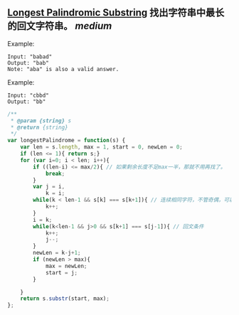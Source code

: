 ## [Longest Palindromic Substring](longestPalindromicSubstring.md) 找出字符串中最长的回文字符串。  _medium_

Example:

```
Input: "babad"
Output: "bab"
Note: "aba" is also a valid answer.
```

Example:
```
Input: "cbbd"
Output: "bb"
```

```js
/**
 * @param {string} s
 * @return {string}
 */
var longestPalindrome = function(s) {
    var len = s.length, max = 1, start = 0, newLen = 0;
    if (len <= 1){ return s;}
    for (var i=0; i < len; i++){
        if ((len-i) <= max/2){ // 如果剩余长度不足max一半，那就不用再找了。
            break;
        }
        var j = i,
            k = i;
        while(k < len-1 && s[k] === s[k+1]){ // 连续相同字符，不管奇偶，可以直接跳过
            k++;
        }
        i = k;
        while(k<len-1 && j>0 && s[k+1] === s[j-1]){ // 回文条件
            k++;
            j--;
      	}
        newLen = k-j+1;
        if (newLen > max){
            max = newLen;
            start = j;
        }

    }
    return s.substr(start, max);
};
```
